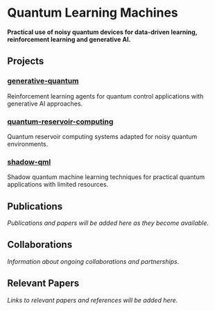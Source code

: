 # Quantum Learning Machines

**Practical use of noisy quantum devices for data-driven learning, reinforcement learning and generative AI.**

## Projects

### [generative-quantum](https://github.com/JAK-lab/qlm-generative-quantum)
Reinforcement learning agents for quantum control applications with generative AI approaches.

### [quantum-reservoir-computing](https://github.com/JAK-lab/qlm-quantum-reservoir-computing)
Quantum reservoir computing systems adapted for noisy quantum environments.

### [shadow-qml](https://github.com/JAK-lab/qlm-shadow-qml)
Shadow quantum machine learning techniques for practical quantum applications with limited resources.

## Publications

*Publications and papers will be added here as they become available.*

## Collaborations

*Information about ongoing collaborations and partnerships.*

## Relevant Papers

*Links to relevant papers and references will be added here.*